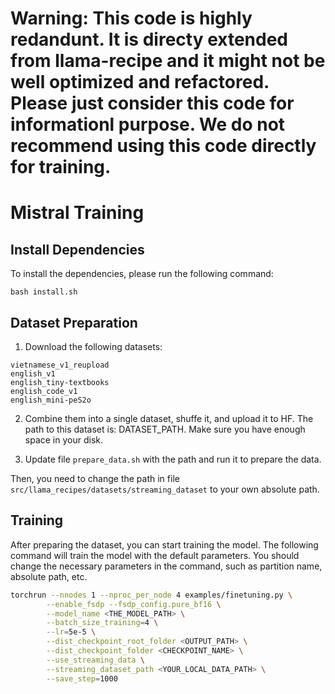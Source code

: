 # Warning: This code is highly redandunt. It is directy extended from llama-recipe and it might not be well optimized and refactored. Please just consider this code for informationl purpose. We do not recommend using this code directly for training.

# Mistral Training

## Install Dependencies
To install the dependencies, please run the following command:
```
bash install.sh
```

## Dataset Preparation

1. Download the following datasets:

```
vietnamese_v1_reupload
english_v1
english_tiny-textbooks
english_code_v1
english_mini-peS2o
```

2. Combine them into a single dataset, shuffe it, and upload it to HF. The path to this dataset is: DATASET_PATH. Make sure you have enough space in your disk.

3. Update file ``prepare_data.sh`` with the path and run it to prepare the data.

Then, you need to change the path in file `src/llama_recipes/datasets/streaming_dataset` to your own absolute path.

## Training  

After preparing the dataset, you can start training the model. The following command will train the model with the default parameters. 
You should change the necessary parameters in the command, such as partition name, absolute path, etc.

```bash
torchrun --nnodes 1 --nproc_per_node 4 examples/finetuning.py \
        --enable_fsdp --fsdp_config.pure_bf16 \
        --model_name <THE_MODEL_PATH> \
        --batch_size_training=4 \
        --lr=5e-5 \
        --dist_checkpoint_root_folder <OUTPUT_PATH> \
        --dist_checkpoint_folder <CHECKPOINT_NAME> \
        --use_streaming_data \
        --streaming_dataset_path <YOUR_LOCAL_DATA_PATH> \
        --save_step=1000
```